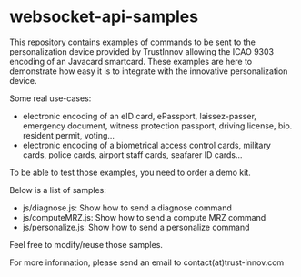 # websocket-api-samples

This repository contains examples of commands to be sent to the personalization device provided by TrustInnov allowing the ICAO 9303 encoding of an Javacard smartcard.
These examples are here to demonstrate how easy it is to integrate with the innovative personalization device.

Some real use-cases:
 - electronic encoding of an eID card, ePassport, laissez-passer, emergency document, witness protection passport, driving license, bio. resident permit, voting...
 - electronic encoding of a biometrical access control cards, military cards, police cards, airport staff cards, seafarer ID cards...

To be able to test those examples, you need to order a demo kit.

Below is a list of samples:
- js/diagnose.js: Show how to send a diagnose command
- js/computeMRZ.js: Show how to send a compute MRZ command
- js/personalize.js: Show how to send a personalize command

Feel free to modify/reuse those samples.

For more information, please send an email to contact(at)trust-innov.com